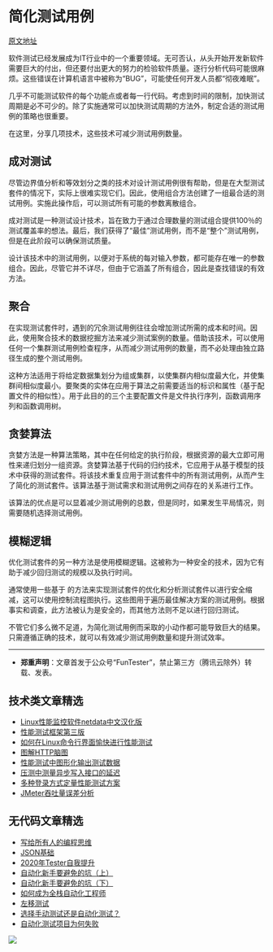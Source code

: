 # 简化测试用例

[原文地址](https://www.lambdatest.com/blog/4-ways-to-reduce-and-simplify-test-cases/)

软件测试已经发展成为IT行业中的一个重要领域。无可否认，从头开始开发新软件需要巨大的付出，但还要付出更大的努力的检验软件质量。逐行分析代码可能很麻烦。这些错误在计算机语言中被称为“BUG”，可能使任何开发人员都“彻夜难眠”。

几乎不可能测试软件的每个功能点或者每一行代码。考虑到时间的限制，加快测试周期是必不可少的。除了实施通常可以加快测试周期的方法外，制定合适的测试用例的策略也很重要。

在这里，分享几项技术，这些技术可减少测试用例数量。

## 成对测试

尽管边界值分析和等效划分之类的技术对设计测试用例很有帮助，但是在大型测试套件的情况下，实际上很难实现它们。因此，使用组合方法创建了一组最合适的测试用例。实施此操作后，可以测试所有可能的参数离散组合。

成对测试是一种测试设计技术，旨在致力于通过合理数量的测试组合提供100％的测试覆盖率的想法。最后，我们获得了“最佳”测试用例，而不是“整个”测试用例，但是在此阶段可以确保测试质量。

设计该技术中的测试用例，以便对于系统的每对输入参数，都可能存在唯一的参数组合。因此，尽管它并不详尽，但由于它涵盖了所有组合，因此是查找错误的有效方法。

## 聚合

在实现测试套件时，遇到的冗余测试用例往往会增加测试所需的成本和时间。因此，使用聚合技术的数据挖掘方法来减少测试案例的数量。借助该技术，可以使用任何一个集群测试用例检查程序，从而减少测试用例的数量，而不必处理由独立路径生成的整个测试用例。

这种方法适用于将给定数据集划分为组或集群，以使集群内相似度最大化，并使集群间相似度最小。要聚类的实体在应用于算法之前需要适当的标识和属性（基于配置文件的相似性）。用于此目的的三个主要配置文件是文件执行序列，函数调用序列和函数调用树。

## 贪婪算法

贪婪方法是一种算法策略，其中在任何给定的执行阶段，根据资源的最大立即可用性来递归划分一组资源。贪婪算法基于代码的归约技术，它应用于从基于模型的技术中获得的测试套件。将该技术重复应用于测试套件中的所有测试用例，从而产生了简化的测试套件。该算法基于测试需求和测试用例之间存在的关系进行工作。

该算法的优点是可以显着减少测试用例的总数，但是同时，如果发生平局情况，则需要随机选择测试用例。


## 模糊逻辑

优化测试套件的另一种方法是使用模糊逻辑。这被称为一种安全的技术，因为它有助于减少回归测试的规模以及执行时间。

通常使用一些基于 的方法来实现测试套件的优化和分析测试套件以进行安全缩减，这可以使用控制流程图执行。这些图用于遍历最佳解决方案的测试用例。根据事实和调查，此方法被认为是安全的，而其他方法则不足以进行回归测试。

不管它们多么微不足道，为简化测试用例而采取的小动作都可能导致巨大的结果。只需遵循正确的技术，就可以有效减少测试用例数量和提升测试效率。

---
* **郑重声明**：文章首发于公众号“FunTester”，禁止第三方（腾讯云除外）转载、发表。

## 技术类文章精选

- [Linux性能监控软件netdata中文汉化版](https://mp.weixin.qq.com/s/fdXtK-5WwKnxjLZdyg6-nA)
- [性能测试框架第三版](https://mp.weixin.qq.com/s/Mk3PoH7oJX7baFmbeLtl_w)
- [如何在Linux命令行界面愉快进行性能测试](https://mp.weixin.qq.com/s/fwGqBe1SpA2V0lPfAOd04Q)
- [图解HTTP脑图](https://mp.weixin.qq.com/s/100Vm8FVEuXs0x6rDGTipw)
- [性能测试中图形化输出测试数据](https://mp.weixin.qq.com/s/EMvpYIsszdwBJFPIxztTvA)
- [压测中测量异步写入接口的延迟](https://mp.weixin.qq.com/s/odvK1iYgg4eRVtOOPbq15w)
- [多种登录方式定量性能测试方案](https://mp.weixin.qq.com/s/WuZ2h2rr0rNBgEvQVioacA)
- [JMeter吞吐量误差分析](https://mp.weixin.qq.com/s/jHKmFNrLmjpihnoigNNCSg)

## 无代码文章精选

- [写给所有人的编程思维](https://mp.weixin.qq.com/s/Oj33UCnYfbUgzsBzEm2GPQ)
- [JSON基础](https://mp.weixin.qq.com/s/tnQmAFfFbRloYp8J9TYurw)
- [2020年Tester自我提升](https://mp.weixin.qq.com/s/vuhUp85_6Sbg6ReAN3TTSQ)
- [自动化新手要避免的坑（上）](https://mp.weixin.qq.com/s/MjcX40heTRhEgCFhInoqYQ)
- [自动化新手要避免的坑（下）](https://mp.weixin.qq.com/s/azDUo1IO5JgkJIS9n1CMRg)
- [如何成为全栈自动化工程师](https://mp.weixin.qq.com/s/j2rQ3COFhg939KLrgKr_bg)
- [左移测试](https://mp.weixin.qq.com/s/8zXkWV4ils17hUqlXIpXSw)
- [选择手动测试还是自动化测试？](https://mp.weixin.qq.com/s/4haRrfSIp5Plgm_GN98lRA)
- [自动化测试项目为何失败](https://mp.weixin.qq.com/s/KFJXuLjjs1hii47C1BH8PA)


![](https://mmbiz.qpic.cn/mmbiz_png/13eN86FKXzCxr0Sa2MXpNKicZE024zJm7vIAFRC09bPV9iaMer9Ncq8xppcYF73sDHbrG2iaBtRqCFibdckDTcojKg/640?wx_fmt=png&tp=webp&wxfrom=5&wx_lazy=1&wx_co=1)